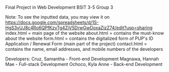 Final Project in Web Development
BSIT 3-5
Group 3

Note: To see the inputted data, you may view it on https://docs.google.com/spreadsheets/d/1S-HgS3vUJ8c4Ro6QPfKzvTg4ZjV5DrwGwDoxaZizZ74/edit?usp=sharing
index.html = main page of the website
about.html = contains the must-know about the website
form.html = contains the digitalized form of PUP's ID Application / Renewal Form (main part of the project)
contact.html = contains the name, email addresses, and mobile numbers of the developers

Developers:
Cruz, Samantha - Front-end Development
Magnawa, Hannah Mae - Full-stack Development
Ochoco, Kyla Anne - Back-end Development
